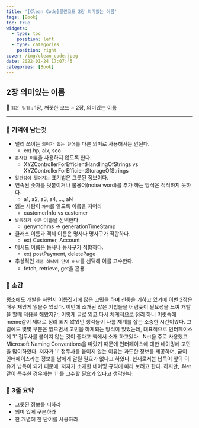 ```yaml
---
title: '[Clean Code]클린코드 2장 의미있는 이름'
tags: [Book]
toc: true
widgets:
  - type: toc
    position: left
  - type: categories
    position: right
cover: /img/clean_code.jpeg
date: 2022-01-24 17:07:45
categories: [Book]
---
```


</pre>
<!--more-->

<!--more-->

## **2장 의미있는 이름**

🔖  `읽은 범위` : 1장, 깨끗한 코드 ~ 2장, 의미있는 이름

---

### **💭 기억에 남는것**

- 널리 쓰이는 `의미가 있는 단어`를 다른 의미로 사용해서는 안된다.
  - ex) hp, aix, sco
- `흡사한 이름`을 사용하지 않도록 한다.
  - XYZControllerForEfficientHandlingOfStrings vs XYZControllerForEfficientStorageOfStrings
- `일관성이 떨어지는` 표기법은 그릇된 정보이다.
- 연속된 숫자를 덧붙이거나 불용어(noise word)를 추가 하는 방식은 적적하지 못하다.
  - a1, a2, a3, a4, ..., aN
- 읽는 사람이 `차이`를 알도록 이름을 지어라
  - customerInfo vs customer
- `발음하기 쉬운` 이름을 선택한다
  - genymdhms -> generationTimeStamp
- 클래스 이름과 객체 이름은 명사나 명사구가 적합하다.
  - ex) Customer, Account
- 메서드 이름은 동사나 동사구가 적합하다.
  - ex) postPayment, deletePage
- 추상적인 `개념 하나에 단어 하나`를 선택해 이를 고수한다.
  - fetch, retrieve, get을 혼용

### **🤔 소감**

평소에도 개발을 하면서 이름짓기에 많은 고민을 하며 신중을 기하고 있기에 이번 2장은 매우 재밌게 읽을수 있었다. 이번에 소개된 많은 기법들을 어렴풋이 필요성을 느껴 개발을 할때 적용을 해왔지만, 이렇게 글로 읽고 다시 체계적으로 정리 하니 머릿속에 meme같이 제대로 정리 되지 않았던 생각들이 나름 체계를 잡는 소중한 시간이였다. 그럼에도 몇몇 부분은 읽으면서 고민을 하게되는 방식이 있었는데, 대표적으로 인터페이스에 'I' 접두사를 붙이지 않는 것이 좋다고 책에서 소개 하고있다. .Net을 주로 사용했고 Microsoft Naming Conventions을 따랐기 때문에 인터페이스에 대한 네이밍에 고민을 많이하였다. 저자가 'I' 접두사를 붙이지 않는 이유는 과도한 정보를 제공하며, 굳이 인터페이스라는 정보를 남에게 알릴 필요가 없다고 하였다. 현재로서는 납득이 앞의 이유가 납득이 되기 때문에, 저자가 소개한 네이밍 규칙에 따라 보려고 한다. 하지만, .Net 같이 특수한 경우애는 'I' 를 고수할 필요가 있다고 생각한다.

### **📖 3줄 요약**

- 그릇된 정보를 피하라
- 의미 있게 구분하라
- 한 개념에 한 단어를 사용하라